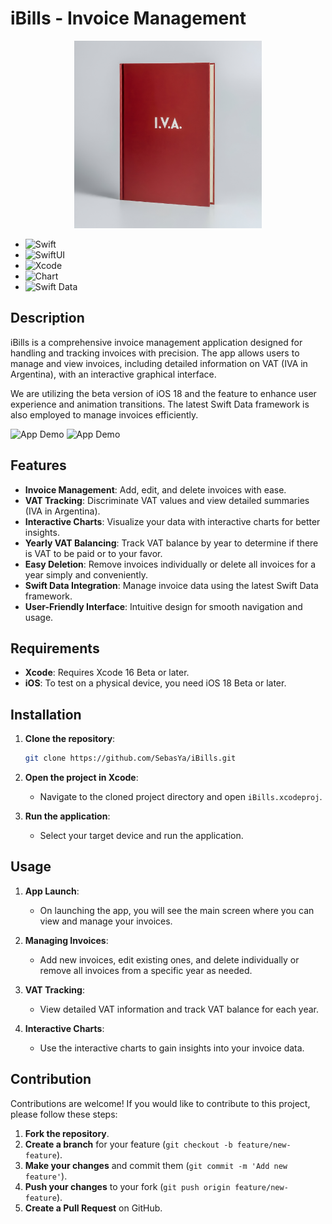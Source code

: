 # iBills - Invoice Management

<div align="center">
<img src="https://github.com/SebasYa/iBills/blob/main/iBills/Assets.xcassets/AppIcon.appiconset/IVA.png" alt="App Icon" width="300">
</div>

- ![Swift](https://img.shields.io/badge/Swift-FA7343?style=for-the-badge&logo=swift&logoColor=white&style=flat)
- ![SwiftUI](https://img.shields.io/badge/SwiftUI-000000?style=for-the-badge&logo=swift&logoColor=white&style=flat)
- ![Xcode](https://img.shields.io/badge/Xcode-1575F9?style=for-the-badge&logo=xcode&logoColor=white&style=flat)
- ![Chart](https://img.shields.io/badge/Chart-00BFFF?style=for-the-badge&logo=chart&logoColor=white&style=flat)
- ![Swift Data](https://img.shields.io/badge/Swift%20Data-FF5C5C?style=for-the-badge&logo=swift&logoColor=white&style=flat)

## Description

iBills is a comprehensive invoice management application designed for handling and tracking invoices with precision. The app allows users to manage and view invoices, including detailed information on VAT (IVA in Argentina), with an interactive graphical interface. 

We are utilizing the beta version of iOS 18 and the feature to enhance user experience and animation transitions. The latest Swift Data framework is also employed to manage invoices efficiently.

<img src="https://github.com/SebasYa/iBills/blob/main/iBillGif.gif" alt="App Demo" width="260"/> <img src="https://github.com/SebasYa/iBills/blob/main/iBillsGif2.gif" alt="App Demo" width="270"/>


## Features

- **Invoice Management**: Add, edit, and delete invoices with ease.
- **VAT Tracking**: Discriminate VAT values and view detailed summaries (IVA in Argentina).
- **Interactive Charts**: Visualize your data with interactive charts for better insights.
- **Yearly VAT Balancing**: Track VAT balance by year to determine if there is VAT to be paid or to your favor.
- **Easy Deletion**: Remove invoices individually or delete all invoices for a year simply and conveniently.
- **Swift Data Integration**: Manage invoice data using the latest Swift Data framework.
- **User-Friendly Interface**: Intuitive design for smooth navigation and usage.

## Requirements

- **Xcode**: Requires Xcode 16 Beta or later.
- **iOS**: To test on a physical device, you need iOS 18 Beta or later.

## Installation

1. **Clone the repository**:

    ```bash
    git clone https://github.com/SebasYa/iBills.git
    ```

2. **Open the project in Xcode**:
    - Navigate to the cloned project directory and open `iBills.xcodeproj`.

3. **Run the application**:
    - Select your target device and run the application.

## Usage

1. **App Launch**:
    - On launching the app, you will see the main screen where you can view and manage your invoices.

2. **Managing Invoices**:
    - Add new invoices, edit existing ones, and delete individually or remove all invoices from a specific year as needed. 

3. **VAT Tracking**:
    - View detailed VAT information and track VAT balance for each year. 

4. **Interactive Charts**:
    - Use the interactive charts to gain insights into your invoice data.


## Contribution

Contributions are welcome! If you would like to contribute to this project, please follow these steps:

1. **Fork the repository**.
2. **Create a branch** for your feature (`git checkout -b feature/new-feature`).
3. **Make your changes** and commit them (`git commit -m 'Add new feature'`).
4. **Push your changes** to your fork (`git push origin feature/new-feature`).
5. **Create a Pull Request** on GitHub.


